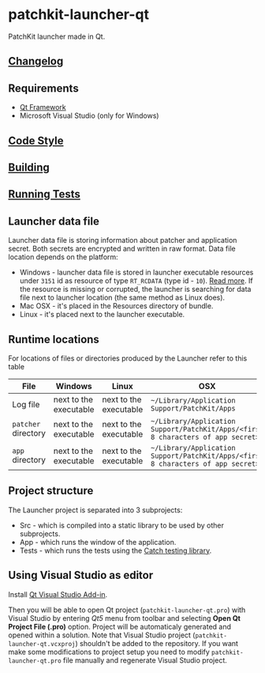 # patchkit-launcher-qt
PatchKit launcher made in Qt.

## [Changelog](/CHANGELOG.md)

## Requirements
* [Qt Framework](https://www.qt.io/download/)
* Microsoft Visual Studio (only for Windows)

## [Code Style](/CODE_STYLE.md)
## [Building](/BUILDING.md)
## [Running Tests](/RUNNING_TESTS.md)

## Launcher data file

Launcher data file is storing information about patcher and application secret. Both secrets are encrypted and written in raw format.
Data file location depends on the platform:

* Windows - launcher data file is stored in launcher executable resources under `3151` id as resource of type `RT_RCDATA` (type id - `10`). [Read more](https://msdn.microsoft.com/pl-pl/library/windows/desktop/ms648009(v=vs.85).aspx). If the resource is missing or corrupted, the launcher is searching for data file next to launcher location (the same method as Linux does).
* Mac OSX - it's placed in the Resources directory of bundle.
* Linux - it's placed next to the launcher executable.

## Runtime locations
For locations of files or directories produced by the Launcher refer to this table

|File|Windows|Linux|OSX|
|----|-------|-----|---|
|Log file| next to the executable|next to the executable|`~/Library/Application Support/PatchKit/Apps`|
| `patcher` directory|next to the executable| next to the executable|`~/Library/Application Support/PatchKit/Apps/<first 8 characters of app secret>`|
|`app` directory |next to the executable| next to the executable|`~/Library/Application Support/PatchKit/Apps/<first 8 characters of app secret>`|

## Project structure

The Launcher project is separated into 3 subprojects:
* Src - which is compiled into a static library to be used by other subprojects.
* App - which runs the window of the application.
* Tests - which runs the tests using the [Catch testing library](https://github.com/philsquared/Catch).

## Using Visual Studio as editor

Install [Qt Visual Studio Add-in](https://visualstudiogallery.msdn.microsoft.com/c89ff880-8509-47a4-a262-e4fa07168408).

Then you will be able to open Qt project (`patchkit-launcher-qt.pro`) with Visual Studio by entering *Qt5* menu from toolbar and selecting **Open Qt Project File (.pro)** option. Project will be automaticaly generated and opened within a solution. Note that Visual Studio project (`patchkit-launcher-qt.vcxproj`) shouldn't be added to the repository. If you want make some modifications to project setup you need to modify `patchkit-launcher-qt.pro` file manually and regenerate Visual Studio project.
